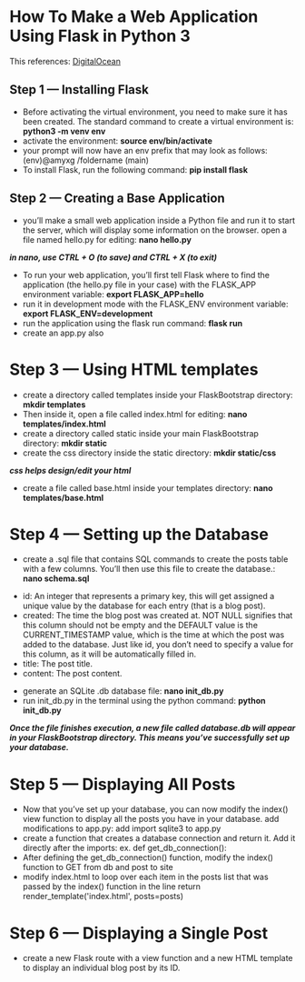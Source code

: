 # How To Make a Web Application Using Flask in Python 3
 This references: [DigitalOcean](https://www.digitalocean.com/community/tutorials/how-to-make-a-web-application-using-flask-in-python-3)


## Step 1 — Installing Flask
- Before activating the virtual environment, you need to make sure it has been created. The standard command to create a virtual environment is: **python3 -m venv env**
- activate the environment: **source env/bin/activate**
- your prompt will now have an env prefix that may look as follows: (env)@amyxg /foldername (main)
- To install Flask, run the following command: **pip install flask**

## Step 2 — Creating a Base Application
- you’ll make a small web application inside a Python file and run it to start the server, which will display some information on the browser. open a file named hello.py for editing: **nano hello.py** 

___in nano, use CTRL + O (to save) and CTRL + X (to exit)___

- To run your web application, you’ll first tell Flask where to find the application (the hello.py file in your case) with the FLASK_APP environment variable: **export FLASK_APP=hello**
- run it in development mode with the FLASK_ENV environment variable: **export FLASK_ENV=development**
- run the application using the flask run command: **flask run**
- create an app.py also

# Step 3 — Using HTML templates
- create a directory called templates inside your FlaskBootstrap directory: **mkdir templates**
- Then inside it, open a file called index.html for editing: **nano templates/index.html**
- create a directory called static inside your main FlaskBootstrap directory: **mkdir static**
- create the css directory inside the static directory: **mkdir static/css**

___css helps design/edit your html___

- create a file called base.html inside your templates directory: **nano templates/base.html**

# Step 4 — Setting up the Database
- create a .sql file that contains SQL commands to create the posts table with a few columns. You’ll then use this file to create the database.: **nano schema.sql**

* id: An integer that represents a primary key, this will get assigned a unique value by the database for each entry (that is a blog post).
* created: The time the blog post was created at. NOT NULL signifies that this column should not be empty and the DEFAULT value is the CURRENT_TIMESTAMP value, which is the time at which the post was added to the database. Just like id, you don’t need to specify a value for this column, as it will be automatically filled in.
* title: The post title.
* content: The post content.

- generate an SQLite .db database file: **nano init_db.py**
- run init_db.py in the terminal using the python command: **python init_db.py**

___Once the file finishes execution, a new file called database.db will appear in your FlaskBootstrap directory. This means you’ve successfully set up your database.___

# Step 5 — Displaying All Posts
- Now that you’ve set up your database, you can now modify the index() view function to display all the posts you have in your database. add modifications to app.py: add import sqlite3 to app.py
- create a function that creates a database connection and return it. Add it directly after the imports: ex. def get_db_connection():
- After defining the get_db_connection() function, modify the index() function to GET from db and post to site
- modify index.html to loop over each item in the posts list that was passed by the index() function in the line return render_template('index.html', posts=posts)

# Step 6 — Displaying a Single Post
- create a new Flask route with a view function and a new HTML template to display an individual blog post by its ID.

